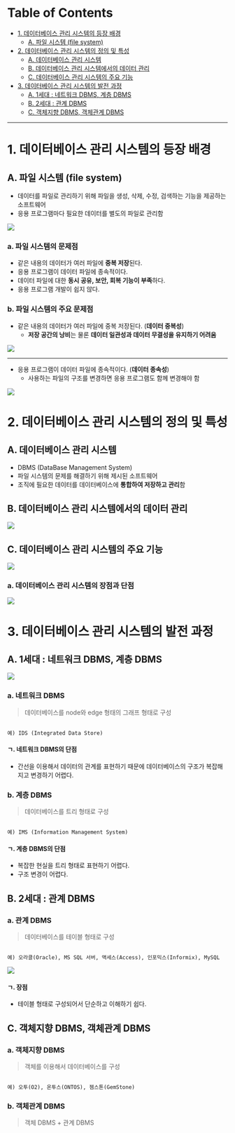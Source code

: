 # Table of Contents

- [1. 데이터베이스 관리 시스템의 등장 배경](#1-데이터베이스-관리-시스템의-등장-배경)
    - [A. 파일 시스템 (file system)](#a-파일-시스템-file-system)
- [2. 데이터베이스 관리 시스템의 정의 및 특성](#2-데이터베이스-관리-시스템의-정의-및-특성)
    - [A. 데이터베이스 관리 시스템](#a-데이터베이스-관리-시스템)
    - [B. 데이터베이스 관리 시스템에서의 데이터 관리](#b-데이터베이스-관리-시스템에서의-데이터-관리)
    - [C. 데이터베이스 관리 시스템의 주요 기능](#c-데이터베이스-관리-시스템의-주요-기능)
- [3. 데이터베이스 관리 시스템의 발전 과정](#3-데이터베이스-관리-시스템의-발전-과정)
    - [A. 1세대 : 네트워크 DBMS, 계층 DBMS](#a-1세대--네트워크-dbms-계층-dbms)
    - [B. 2세대 : 관계 DBMS](#b-2세대--관계-dbms)
    - [C. 객체지향 DBMS, 객체관계 DBMS](#c-객체지향-dbms-객체관계-dbms)

---

# 1. 데이터베이스 관리 시스템의 등장 배경

## A. 파일 시스템 (file system)

- 데이터를 파일로 관리하기 위해 파일을 생성, 삭제, 수정, 검색하는 기능을 제공하는 소프트웨어
- 응용 프로그램마다 필요한 데이터를 별도의 파일로 관리함

![](/bin/db_image/db_2_1.png)

### a. 파일 시스템의 문제점

- 같은 내용의 데이터가 여러 파일에 **중복 저장**된다.
- 응용 프로그램이 데이터 파일에 종속적이다.
- 데이터 파일에 대한 **동시 공유, 보안, 회복 기능이 부족**하다.
- 응용 프로그램 개발이 쉽지 않다.

### b. 파일 시스템의 주요 문제점

- 같은 내용의 데이터가 여러 파일에 중복 저장된다. (**데이터 중복성**)
	- **저장 공간의 낭비**는 물론 **데이터 일관성과 데이터 무결성을 유지하기 어려움**

![](/bin/db_image/db_2_2.png)

---

- 응용 프로그램이 데이터 파일에 종속적이다. (**데이터 종속성**)
	- 사용하는 파일의 구조를 변경하면 응용 프로그램도 함께 변경해야 함

![](/bin/db_image/db_2_3.png)

# 2. 데이터베이스 관리 시스템의 정의 및 특성

## A. 데이터베이스 관리 시스템

- DBMS (DataBase Management System)
- 파일 시스템의 문제를 해결하기 위해 제시된 소프트웨어
- 조직에 필요한 데이터를 데이터베이스에 **통합하여 저장하고 관리**함

## B. 데이터베이스 관리 시스템에서의 데이터 관리

![](/bin/db_image/db_2_4.png)

## C. 데이터베이스 관리 시스템의 주요 기능

![](/bin/db_image/db_2_5.png)

### a. 데이터베이스 관리 시스템의 장점과 단점

![](/bin/db_image/db_2_6.png)

# 3. 데이터베이스 관리 시스템의 발전 과정

## A. 1세대 : 네트워크 DBMS, 계층 DBMS

![](/bin/db_image/db_2_7.png)

### a. 네트워크 DBMS

> 데이터베이스를 node와 edge 형태의 그래프 형태로 구성
	
```ad-example

예) IDS (Integrated Data Store)

```

#### ㄱ. 네트워크 DBMS의 단점

- 간선을 이용해서 데이터의 관계를 표현하기 때문에 데이터베이스의 구조가 복잡해지고 변경하기 어렵다.

### b. 계층 DBMS

> 데이터베이스를 트리 형태로 구성

```ad-example

예) IMS (Information Management System)

```

#### ㄱ. 계층 DBMS의 단점

- 복잡한 현실을 트리 형태로 표현하기 어렵다.
- 구조 변경이 어렵다.

## B. 2세대 : 관계 DBMS

### a. 관계 DBMS

> 데이터베이스를 테이블 형태로 구성

```ad-example

예) 오라클(Oracle), MS SQL 서버, 액세스(Access), 인포믹스(Informix), MySQL

```

![](/bin/db_image/db_2_8.png)

#### ㄱ. 장점

- 테이블 형태로 구성되어서 단순하고 이해하기 쉽다.

## C. 객체지향 DBMS, 객체관계 DBMS

### a. 객체지향 DBMS

> 객체를 이용해서 데이터베이스를 구성

```ad-example

예) 오투(O2), 온투스(ONTOS), 젬스톤(GemStone)

```

### b. 객체관계 DBMS

> 객체 DBMS + 관계 DBMS